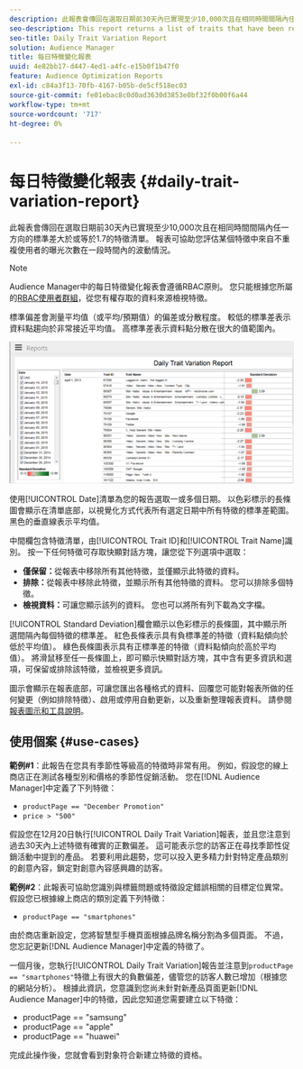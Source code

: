 ```yaml
---
description: 此報表會傳回在選取日期前30天內已實現至少10,000次且在相同時間間隔內任一方向的標準差大於或等於1.7的特徵清單。 報表可協助您評估某個特徵中來自不重複使用者的曝光次數在一段時間內的波動情況。
seo-description: This report returns a list of traits that have been realized at least 10,000 times in the 30 days prior to the selected date(s) and have a standard deviation greater or equal to 1.7 in either direction over the same time interval. The report helps you evaluate how the number of impressions from unique users in a trait fluctuate over time.
seo-title: Daily Trait Variation Report
solution: Audience Manager
title: 每日特徵變化報表
uuid: 4e82bb17-d447-4ed1-a4fc-e15b0f1b47f0
feature: Audience Optimization Reports
exl-id: c84a3f13-70fb-4167-b05b-de5cf518ec03
source-git-commit: fe01ebac8c0d0ad3630d3853e0bf32f0b00f6a44
workflow-type: tm+mt
source-wordcount: '717'
ht-degree: 0%

---
```


# 每日特徵變化報表 {#daily-trait-variation-report}

此報表會傳回在選取日期前30天內已實現至少10,000次且在相同時間間隔內任一方向的標準差大於或等於1.7的特徵清單。 報表可協助您評估某個特徵中來自不重複使用者的曝光次數在一段時間內的波動情況。

>[!NOTE]
>
>Audience Manager中的每日特徵變化報表會遵循RBAC原則。 您只能根據您所屬的[RBAC使用者群組](/help/using/features/administration/administration-overview.md)，從您有權存取的資料來源檢視特徵。

標準偏差會測量平均值（或平均/預期值）的偏差或分散程度。 較低的標準差表示資料點趨向於非常接近平均值。 高標準差表示資料點分散在很大的值範圍內。

![](assets/daily_trait_variation.png)

使用[!UICONTROL Date]清單為您的報告選取一或多個日期。 以色彩標示的長條圖會顯示在清單底部，以視覺化方式代表所有選定日期中所有特徵的標準差範圍。 黑色的垂直線表示平均值。

中間欄包含特徵清單，由[!UICONTROL Trait ID]和[!UICONTROL Trait Name]識別。 按一下任何特徵可存取快顯對話方塊，讓您從下列選項中選取：

* **僅保留：**&#x200B;從報表中移除所有其他特徵，並僅顯示此特徵的資料。
* **排除：**&#x200B;從報表中移除此特徵，並顯示所有其他特徵的資料。 您可以排除多個特徵。
* **檢視資料：**&#x200B;可讓您顯示該列的資料。 您也可以將所有列下載為文字檔。

[!UICONTROL Standard Deviation]欄會顯示以色彩標示的長條圖，其中顯示所選間隔內每個特徵的標準差。 紅色長條表示具有負標準差的特徵（資料點傾向於低於平均值）。 綠色長條圖表示具有正標準差的特徵（資料點傾向於高於平均值）。 將滑鼠移至任一長條圖上，即可顯示快顯對話方塊，其中含有更多資訊和選項，可保留或排除該特徵，並檢視更多資訊。

圖示會顯示在報表底部，可讓您匯出各種格式的資料、回覆您可能對報表所做的任何變更（例如排除特徵）、啟用或停用自動更新，以及重新整理報表資料。 請參閱[報表圖示和工具說明](../../reporting/dynamic-reports/interactive-report-technology.md#icons-tools-explained)。

## 使用個案 {#use-cases}

**範例#1**：此報告在您具有季節性等級高的特徵時非常有用。 例如，假設您的線上商店正在測試各種型別和價格的季節性促銷活動。 您在[!DNL Audience Manager]中定義了下列特徵：

* `productPage == "December Promotion"`
* `price > "500"`

假設您在12月20日執行[!UICONTROL Daily Trait Variation]報表，並且您注意到過去30天內上述特徵有確實的正數偏差。 這可能表示您的訪客正在尋找季節性促銷活動中提到的產品。 若要利用此趨勢，您可以投入更多精力針對特定產品類別的創意內容，鎖定對創意內容感興趣的訪客。

**範例#2**：此報表可協助您識別與標籤問題或特徵設定錯誤相關的目標定位異常。 假設您已根據線上商店的類別定義下列特徵：

* `productPage == "smartphones"`

由於商店重新設定，您將智慧型手機頁面根據品牌名稱分割為多個頁面。 不過，您忘記更新[!DNL Audience Manager]中定義的特徵了。

一個月後，您執行[!UICONTROL Daily Trait Variation]報告並注意到`productPage == "smartphones"`特徵上有很大的負數偏差，儘管您的訪客人數已增加（根據您的網站分析）。 根據此資訊，您意識到您尚未針對新產品頁面更新[!DNL Audience Manager]中的特徵，因此您知道您需要建立以下特徵：

* productPage == &quot;samsung&quot;
* productPage == &quot;apple&quot;
* productPage == &quot;huawei&quot;

完成此操作後，您就會看到對象符合新建立特徵的資格。
